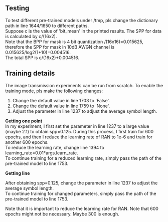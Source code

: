 ## Testing 
To test different pre-trained models under /tmp, pls change the dictionary path in line 1644/1650 to different paths.
<br>
Suppose c is the value of 'bit_mean' in the printed results. The SPP for data is calculated by c/(16x2).
<br>
Note that the BPP for mask is 4 bit quantization /(16x16)=0.015625, therefore the SPP for mask in 10dB AWGN channel is 0.015625/log2(1+10)=0.004516.
<br>
The total SPP is c/(16x2)+0.004516.

## Training details
The image transmission experiments can be run from scratch. To enable the training mode, pls make the following changes:
1. Change the default value in line 1703 to 'False'.
2. Change the default value in line 1759 to 'None'.
3. Adjust the parameter in line 1237 to adjust the average symbol length.

<b>Getting one point</b>
<br>
In my experiment, I first set the parameter in line 1237 to a large value (maybe 2.1) to obtain spp=0.125. 
During this process, I first train for 600 epochs, and then I reduce the learning rate of RAN to 1e-6 and train for another 600 epochs. 
<br>
To reduce the learning rate, change line 1394 to learning_rate=0.01*args.learn_rate. 
<br>
To continue training for a reduced learning rate, simply pass the path of the pre-trained model to line 1753.

<b>Getting line</b>
<br>

After obtaining spp=0.125, change the parameter in line 1237 to adjust the average symbol length. 
<br>
To continue training for changed parameters, simply pass the path of the pre-trained model to line 1753. 

Note that it is important to reduce the learning rate for RAN. 
Note that 600 epochs might not be necessary. Maybe 300 is enough.

